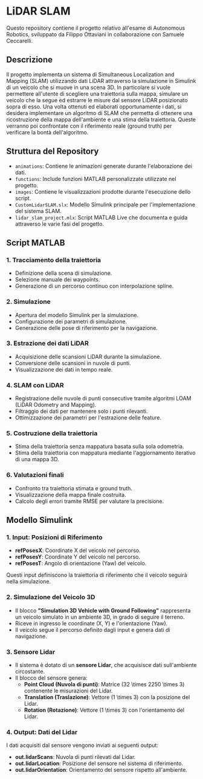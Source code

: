 # LiDAR SLAM

Questo repository contiene il progetto relativo all'esame di Autonomous Robotics, sviluppato da Filippo Ottaviani in collaborazione con Samuele Ceccarelli.

## Descrizione

Il progetto implementa un sistema di Simultaneous Localization and Mapping (SLAM) utilizzando dati LiDAR attraverso la simulazione in Simulink di un veicolo che si muove in una scena 3D. In particolare si vuole permettere all'utente di scegliere una traiettoria sulla mappa, simulare un veicolo che la segue ed estrarre le misure dal sensore LiDAR posizionato sopra di esso. Una volta ottenuti ed elaborati opportunamente i dati, si desidera implementare un algoritmo di SLAM che permetta di ottenere una ricostruzione della mappa dell'ambiente e una stima della traiettoria. Queste verranno poi confrontate con il riferimento reale (ground truth) per verificare la bontà dell'algoritmo. 

## Struttura del Repository

- `animations`: Contiene le animazioni generate durante l'elaborazione dei dati.
- `functions`: Include funzioni MATLAB personalizzate utilizzate nel progetto.
- `images`: Contiene le visualizzazioni prodotte durante l'esecuzione dello script.
- `CustomLidarSLAM.slx`: Modello Simulink principale per l'implementazione del sistema SLAM.
- `lidar_slam_project.mlx`: Script MATLAB Live che documenta e guida attraverso le varie fasi del progetto.

## Script MATLAB

### 1. **Tracciamento della traiettoria**
- Definizione della scena di simulazione.
- Selezione manuale dei waypoints.
- Generazione di un percorso continuo con interpolazione spline.

### 2. **Simulazione**
- Apertura del modello Simulink per la simulazione.
- Configurazione dei parametri di simulazione.
- Generazione delle pose di riferimento per la navigazione.

### 3. **Estrazione dei dati LiDAR**
- Acquisizione delle scansioni LiDAR durante la simulazione.
- Conversione delle scansioni in nuvole di punti.
- Visualizzazione dei dati in tempo reale.

### 4. **SLAM con LiDAR**
- Registrazione delle nuvole di punti consecutive tramite algoritmi LOAM (LiDAR Odometry and Mapping).
- Filtraggio dei dati per mantenere solo i punti rilevanti.
- Ottimizzazione dei parametri per l'estrazione delle feature.

### 5. **Costruzione della traiettoria**
- Stima della traiettoria senza mappatura basata sulla sola odometria.
- Stima della traiettoria con mappatura mediante l'aggiornamento iterativo di una mappa 3D.

### 6. **Valutazioni finali**
- Confronto tra traiettoria stimata e ground truth.
- Visualizzazione della mappa finale costruita.
- Calcolo degli errori tramite RMSE per valutare la precisione.

## Modello Simulink

### **1. Input: Posizioni di Riferimento**
- **refPosesX**: Coordinate X del veicolo nel percorso.
- **refPosesY**: Coordinate Y del veicolo nel percorso.
- **refPosesT**: Angolo di orientazione (Yaw) del veicolo.

Questi input definiscono la traiettoria di riferimento che il veicolo seguirà nella simulazione.

### **2. Simulazione del Veicolo 3D**
- Il blocco **"Simulation 3D Vehicle with Ground Following"** rappresenta un veicolo simulato in un ambiente 3D, in grado di seguire il terreno.
- Riceve in ingresso le coordinate \(X, Y\) e l'orientazione \(Yaw\).
- Il veicolo segue il percorso definito dagli input e genera dati di navigazione.

### **3. Sensore Lidar**
- Il sistema è dotato di un **sensore Lidar**, che acquisisce dati sull'ambiente circostante.
- Il blocco del sensore genera:
  - **Point Cloud (Nuvola di punti)**: Matrice \(32 \times 2250 \times 3\) contenente le misurazioni del Lidar.
  - **Translation (Traslazione)**: Vettore \(1 \times 3\) con la posizione del Lidar.
  - **Rotation (Rotazione)**: Vettore \(1 \times 3\) con l'orientamento del Lidar.

### **4. Output: Dati del Lidar**
I dati acquisiti dal sensore vengono inviati ai seguenti output:
- **out.lidarScans**: Nuvola di punti rilevati dal Lidar.
- **out.lidarLocation**: Posizione del sensore nel sistema di riferimento.
- **out.lidarOrientation**: Orientamento del sensore rispetto all'ambiente.

